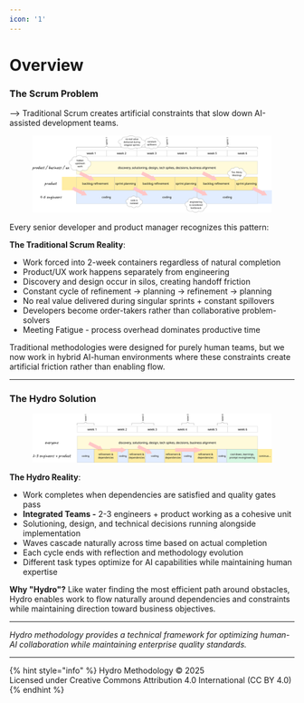 ```yaml
---
icon: '1'
---
```


# Overview

### The Scrum Problem

\--> Traditional Scrum creates artificial constraints that slow down AI-assisted development teams.

<figure><img src="../.gitbook/assets/image (2).png" alt=""><figcaption></figcaption></figure>

Every senior developer and product manager recognizes this pattern:

**The Traditional Scrum Reality**:

* Work forced into 2-week containers regardless of natural completion
* Product/UX work happens separately from engineering
* Discovery and design occur in silos, creating handoff friction
* Constant cycle of refinement → planning → refinement → planning
* No real value delivered during singular sprints + constant spillovers
* Developers become order-takers rather than collaborative problem-solvers
* Meeting Fatigue - process overhead dominates productive time

Traditional methodologies were designed for purely human teams, but we now work in hybrid AI-human environments where these constraints create artificial friction rather than enabling flow.

***

### The Hydro Solution

<figure><img src="../.gitbook/assets/image (1) (1).png" alt=""><figcaption></figcaption></figure>

**The Hydro Reality**:

* Work completes when dependencies are satisfied and quality gates pass
* **Integrated Teams -** 2-3 engineers + product working as a cohesive unit
* Solutioning, design, and technical decisions running alongside implementation
* Waves cascade naturally across time based on actual completion
* Each cycle ends with reflection and methodology evolution
* Different task types optimize for AI capabilities while maintaining human expertise

**Why "Hydro"?** Like water finding the most efficient path around obstacles, Hydro enables work to flow naturally around dependencies and constraints while maintaining direction toward business objectives.

***

_Hydro methodology provides a technical framework for optimizing human-AI collaboration while maintaining enterprise quality standards._

***

{% hint style="info" %}
Hydro Methodology © 2025 \
Licensed under Creative Commons Attribution 4.0 International (CC BY 4.0)
{% endhint %}
